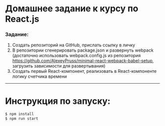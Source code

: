 
# Домашнее задание к курсу по React.js
### Задание:
1. Создать репозиторий на GitHub, прислать ссылку в личку
2. В репозитории сгенерировать package.json и развернуть webpack (достаточно использовать webpack.config.js из репозитория https://github.com/AlexeyPruss/minimal-react-webpack-babel-setup, загрузить зависимости для развертывания)
3. Создать первый React-компонент, реализовать в React-компоненте логику счетчика времени


***
# Инструкция по запуску:

```sh
$ npm install
$ npm run start
```